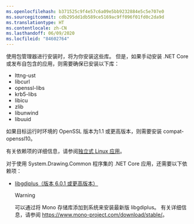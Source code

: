 ```yaml
---
ms.openlocfilehash: b371525c9f4e57c6a09e5bb9232884e5c5e707e0
ms.sourcegitcommit: cdb295dd1db589ce5169ac9ff096f01fd0c2da9d
ms.translationtype: HT
ms.contentlocale: zh-CN
ms.lasthandoff: 06/09/2020
ms.locfileid: "84602764"
---
```


使用包管理器进行安装时，将为你安装这些库。 但是，如果手动安装 .NET Core 或发布自包含的应用，则需要确保已安装以下库：

- lttng-ust
- libcurl
- openssl-libs
- krb5-libs
- libicu
- zlib
- libunwind
- libuuid

如果目标运行时环境的 OpenSSL 版本为1.1 或更高版本，则需要安装 compat-openssl10。

有关依赖项的详细信息，请参阅[独立式 Linux 应用](https://github.com/dotnet/core/blob/master/Documentation/self-contained-linux-apps.md)。

对于使用 System.Drawing.Common 程序集的 .NET Core 应用，还需要以下依赖项：

- [libgdiplus（版本 6.0.1 或更高版本）](https://www.mono-project.com/docs/gui/libgdiplus/)

  > [!WARNING]
  > 可以通过将 Mono 存储库添加到系统来安装最新版 libgdiplus。 有关详细信息，请参阅 <https://www.mono-project.com/download/stable/>。
